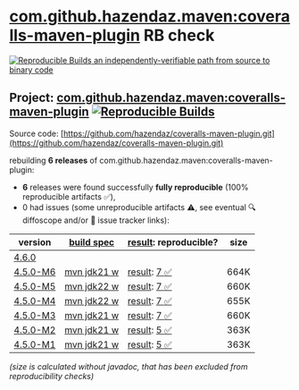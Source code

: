 [com.github.hazendaz.maven:coveralls-maven-plugin](https://central.sonatype.com/artifact/com.github.hazendaz.maven/coveralls-maven-plugin/versions) RB check
=======

[![Reproducible Builds](https://reproducible-builds.org/images/logos/rb.svg) an independently-verifiable path from source to binary code](https://reproducible-builds.org/)

## Project: [com.github.hazendaz.maven:coveralls-maven-plugin](https://central.sonatype.com/artifact/com.github.hazendaz.maven/coveralls-maven-plugin/versions) [![Reproducible Builds](https://img.shields.io/endpoint?url=https://raw.githubusercontent.com/jvm-repo-rebuild/reproducible-central/master/content/com/github/hazendaz/maven/coveralls-maven-plugin/badge.json)](https://github.com/jvm-repo-rebuild/reproducible-central/blob/master/content/com/github/hazendaz/maven/coveralls-maven-plugin/README.md)

Source code: [https://github.com/hazendaz/coveralls-maven-plugin.git](https://github.com/hazendaz/coveralls-maven-plugin.git)

rebuilding **6 releases** of com.github.hazendaz.maven:coveralls-maven-plugin:
- **6** releases were found successfully **fully reproducible** (100% reproducible artifacts :white_check_mark:),
- 0 had issues (some unreproducible artifacts :warning:, see eventual :mag: diffoscope and/or :memo: issue tracker links):

| version | [build spec](/BUILDSPEC.md) | [result](https://reproducible-builds.org/docs/jvm/): reproducible? | size |
| -- | --------- | ------ | -- |
| [4.6.0](https://central.sonatype.com/artifact/com.github.hazendaz.maven/coveralls-maven-plugin/4.6.0/pom) | | | |
| [4.5.0-M6](https://central.sonatype.com/artifact/com.github.hazendaz.maven/coveralls-maven-plugin/4.5.0-M6/pom) | [mvn jdk21 w](coveralls-maven-plugin-4.5.0-M6.buildspec) | [result](coveralls-maven-plugin-4.5.0-M6.buildinfo): [7 :white_check_mark: ](coveralls-maven-plugin-4.5.0-M6.buildcompare) | 664K |
| [4.5.0-M5](https://central.sonatype.com/artifact/com.github.hazendaz.maven/coveralls-maven-plugin/4.5.0-M5/pom) | [mvn jdk22 w](coveralls-maven-plugin-4.5.0-M5.buildspec) | [result](coveralls-maven-plugin-4.5.0-M5.buildinfo): [7 :white_check_mark: ](coveralls-maven-plugin-4.5.0-M5.buildcompare) | 660K |
| [4.5.0-M4](https://central.sonatype.com/artifact/com.github.hazendaz.maven/coveralls-maven-plugin/4.5.0-M4/pom) | [mvn jdk22 w](coveralls-maven-plugin-4.5.0-M4.buildspec) | [result](coveralls-maven-plugin-4.5.0-M4.buildinfo): [7 :white_check_mark: ](coveralls-maven-plugin-4.5.0-M4.buildcompare) | 655K |
| [4.5.0-M3](https://central.sonatype.com/artifact/com.github.hazendaz.maven/coveralls-maven-plugin/4.5.0-M3/pom) | [mvn jdk21 w](coveralls-maven-plugin-4.5.0-M3.buildspec) | [result](coveralls-maven-plugin-4.5.0-M3.buildinfo): [7 :white_check_mark: ](coveralls-maven-plugin-4.5.0-M3.buildcompare) | 660K |
| [4.5.0-M2](https://central.sonatype.com/artifact/com.github.hazendaz.maven/coveralls-maven-plugin/4.5.0-M2/pom) | [mvn jdk21 w](coveralls-maven-plugin-4.5.0-M2.buildspec) | [result](coveralls-maven-plugin-4.5.0-M2.buildinfo): [5 :white_check_mark: ](coveralls-maven-plugin-4.5.0-M2.buildcompare) | 363K |
| [4.5.0-M1](https://central.sonatype.com/artifact/com.github.hazendaz.maven/coveralls-maven-plugin/4.5.0-M1/pom) | [mvn jdk21 w](coveralls-maven-plugin-4.5.0-M1.buildspec) | [result](coveralls-maven-plugin-4.5.0-M1.buildinfo): [5 :white_check_mark: ](coveralls-maven-plugin-4.5.0-M1.buildcompare) | 363K |

<i>(size is calculated without javadoc, that has been excluded from reproducibility checks)</i>
